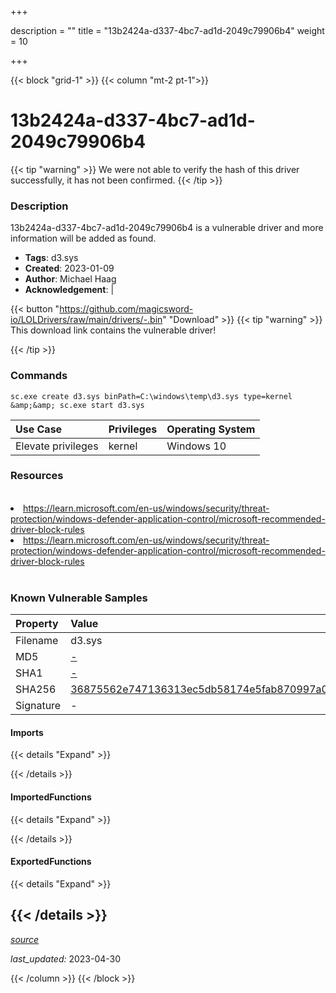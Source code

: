 +++

description = ""
title = "13b2424a-d337-4bc7-ad1d-2049c79906b4"
weight = 10

+++


{{< block "grid-1" >}}
{{< column "mt-2 pt-1">}}


# 13b2424a-d337-4bc7-ad1d-2049c79906b4 


{{< tip "warning" >}}
We were not able to verify the hash of this driver successfully, it has not been confirmed.
{{< /tip >}}


### Description

13b2424a-d337-4bc7-ad1d-2049c79906b4 is a vulnerable driver and more information will be added as found.
- **Tags**: d3.sys
- **Created**: 2023-01-09
- **Author**: Michael Haag
- **Acknowledgement**:  | [](https://twitter.com/)

{{< button "https://github.com/magicsword-io/LOLDrivers/raw/main/drivers/-.bin" "Download" >}}
{{< tip "warning" >}}
This download link contains the vulnerable driver!

{{< /tip >}}

### Commands

```
sc.exe create d3.sys binPath=C:\windows\temp\d3.sys type=kernel &amp;&amp; sc.exe start d3.sys
```

| Use Case | Privileges | Operating System | 
|:---- | ---- | ---- |
| Elevate privileges | kernel | Windows 10 |

### Resources
<br>
<li><a href=" https://learn.microsoft.com/en-us/windows/security/threat-protection/windows-defender-application-control/microsoft-recommended-driver-block-rules"> https://learn.microsoft.com/en-us/windows/security/threat-protection/windows-defender-application-control/microsoft-recommended-driver-block-rules</a></li>
<li><a href="https://learn.microsoft.com/en-us/windows/security/threat-protection/windows-defender-application-control/microsoft-recommended-driver-block-rules">https://learn.microsoft.com/en-us/windows/security/threat-protection/windows-defender-application-control/microsoft-recommended-driver-block-rules</a></li>
<br>

### Known Vulnerable Samples

| Property           | Value |
|:-------------------|:------|
| Filename           | d3.sys |
| MD5                | [-](https://www.virustotal.com/gui/file/-) |
| SHA1               | [-](https://www.virustotal.com/gui/file/-) |
| SHA256             | [36875562e747136313ec5db58174e5fab870997a054ca8d3987d181599c7db6a](https://www.virustotal.com/gui/file/36875562e747136313ec5db58174e5fab870997a054ca8d3987d181599c7db6a) |
| Signature         | -   |


#### Imports
{{< details "Expand" >}}

{{< /details >}}
#### ImportedFunctions
{{< details "Expand" >}}

{{< /details >}}
#### ExportedFunctions
{{< details "Expand" >}}

{{< /details >}}
-----



[*source*](https://github.com/magicsword-io/LOLDrivers/tree/main/yaml/13b2424a-d337-4bc7-ad1d-2049c79906b4.yaml)

*last_updated:* 2023-04-30








{{< /column >}}
{{< /block >}}
